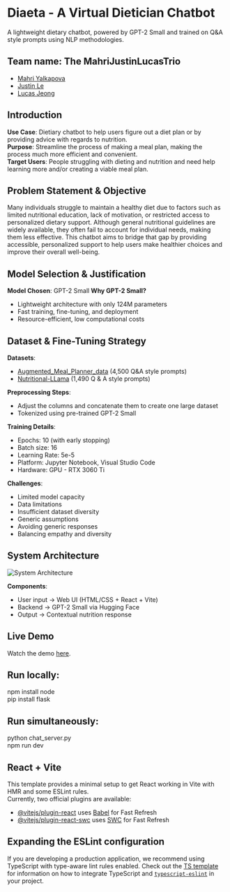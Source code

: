 # Diaeta - A Virtual Dietician Chatbot

A lightweight dietary chatbot, powered by GPT-2 Small and trained on Q&A style prompts using NLP methodologies.

## Team name: The MahriJustinLucasTrio

- [Mahri Yalkapova](https://github.com/MahriYalkapova)
- [Justin Le](https://github.com/aujustin14)
- [Lucas Jeong](https://github.com/ljeong072)

## Introduction

**Use Case**: Dietiary chatbot to help users figure out a diet plan or by providing advice with regards to nutrition.  
**Purpose**: Streamline the process of making a meal plan, making the process much more efficient and convenient.  
**Target Users**: People struggling with dieting and nutrition and need help learning more and/or creating a viable meal plan.

## Problem Statement & Objective

Many individuals struggle to maintain a healthy diet due to factors such as limited nutritional education, lack of motivation, or restricted access to personalized dietary support. Although general nutritional guidelines are widely available, they often fail to account for individual needs, making them less effective. This chatbot aims to bridge that gap by providing accessible, personalized support to help users make healthier choices and improve their overall well-being.

## Model Selection & Justification

**Model Chosen**: GPT-2 Small
**Why GPT-2 Small?**
- Lightweight architecture with only 124M parameters 
- Fast training, fine-tuning, and deployment
- Resource-efficient, low computational costs

## Dataset & Fine-Tuning Strategy

**Datasets**:  
- [Augmented_Meal_Planner_data](https://huggingface.co/datasets/sridhar52/Augmented_Meal_Planner_data) (4,500 Q&A style prompts)
- [Nutritional-LLama](https://huggingface.co/datasets/Tom158/Nutritional-LLama) (1,490 Q & A style prompts)

**Preprocessing Steps**:
- Adjust the columns and concatenate them to create one large dataset
- Tokenized using pre-trained GPT-2 Small

**Training Details**:
- Epochs: 10 (with early stopping)
- Batch size: 16
- Learning Rate: 5e-5
- Platform: Jupyter Notebook, Visual Studio Code
- Hardware: GPU - RTX 3060 Ti

**Challenges**:
- Limited model capacity
- Data limitations
- Insufficient dataset diversity
- Generic assumptions
- Avoiding generic responses
- Balancing empathy and diversity

## System Architecture

![System Architecture](https://github.com/user-attachments/assets/327a25a7-9b76-412f-aeec-68e4f6f25b24)

**Components**:

- User input → Web UI (HTML/CSS + React + Vite)
- Backend → GPT-2 Small via Hugging Face
- Output → Contextual nutrition response

## Live Demo

Watch the demo [here](https://github.com/user-attachments/assets/1b8105f2-7f15-45f1-9331-aeda77568c3a).

## Run locally:

npm install node  
pip install flask  

## Run simultaneously:

python chat_server.py  
npm run dev

## React + Vite

This template provides a minimal setup to get React working in Vite with HMR and some ESLint rules.  
Currently, two official plugins are available:
- [@vitejs/plugin-react](https://github.com/vitejs/vite-plugin-react/blob/main/packages/plugin-react) uses [Babel](https://babeljs.io/) for Fast Refresh
- [@vitejs/plugin-react-swc](https://github.com/vitejs/vite-plugin-react/blob/main/packages/plugin-react-swc) uses [SWC](https://swc.rs/) for Fast Refresh

## Expanding the ESLint configuration

If you are developing a production application, we recommend using TypeScript with type-aware lint rules enabled. Check out the [TS template](https://github.com/vitejs/vite/tree/main/packages/create-vite/template-react-ts) for information on how to integrate TypeScript and [`typescript-eslint`](https://typescript-eslint.io) in your project.

